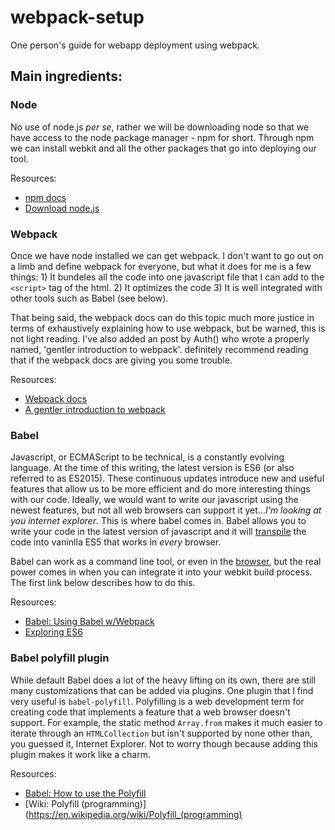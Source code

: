 # webpack-setup
One person's guide for webapp deployment using webpack.

## Main ingredients:
### Node
No use of node.js *per se*, rather we will be downloading node so that we have access to the node package manager - npm for short. Through npm we can install webkit and all the other packages that go into deploying our tool.

Resources:
- [npm docs](https://docs.npmjs.com/)
- [Download node.js](https://nodejs.org/en/download/)

### Webpack
Once we have node installed we can get webpack. I don't want to go out on a limb and define webpack for everyone, but what it does for me is a few things: 1) It bundeles all the code into one javascript file that I can add to the `<script>` tag of the html. 2) It optimizes the code 3) It is well integrated with other tools such as Babel (see below).

That being said, the webpack docs can do this topic much more justice in terms of exhaustively explaining how to use webpack, but be warned, this is not light reading. I've also added an post by Auth() who wrote a properly named, 'gentler introduction to webpack'. definitely recommend reading that if the webpack docs are giving you some trouble.

Resources:
- [Webpack docs](https://webpack.js.org/concepts/)
- [A gentler introduction to webpack](https://getpocket.com/a/read/1983123979)

### Babel
Javascript, or ECMAScript to be technical, is a constantly evolving language. At the time of this writing, the latest version is ES6 (or also referred to as ES2015). These continuous updates introduce new and useful features that allow us to be more efficient and do more interesting things with our code. Ideally, we would want to write our javascript using the newest features, but not all web browsers can support it yet...*I'm looking at you internet explorer*. This is where babel comes in. Babel allows you to write your code in the latest version of javascript and it will [transpile](https://en.wikipedia.org/wiki/Source-to-source_compiler) the code into vaninlla ES5 that works in *every* browser.

Babel can work as a command line tool, or even in the [browser](http://babeljs.io/repl/#?babili=false&browsers=%0A&build=&builtIns=false&code_lz=DYUwLgBAdgrgtgIxAJwM4QLwQNoEYA0EATIQMyEAsAugNwBQdsiKqAdAGYD2yAogIYBjABYAKaPCTJMAPggBvOhAgDOUVJ1CtgnAOYimkiACpiASnoBfcwyA&debug=false&forceAllTransforms=false&shippedProposals=false&circleciRepo=&evaluate=true&fileSize=false&lineWrap=false&presets=es2017%2Clatest&prettier=true&targets=&version=6.26.0&envVersion=1.6.2), but the real power comes in when you can integrate it into your webkit build process. The first link below describes how to do this.

Resources:
- [Babel: Using Babel w/Webpack](http://babeljs.io/docs/setup/#installation)
- [Exploring ES6](http://exploringjs.com/es6/)

### Babel polyfill plugin
While default Babel does a lot of the heavy lifting on its own, there are still many customizations that can be added via plugins. One plugin that I find very useful is `babel-polyfill`. Polyfilling is a web development term for creating code that implements a feature that a web browser doesn't support. For example, the static method `Array.from` makes it much easier to iterate through an `HTMLCollection` but isn't supported by none other than, you guessed it, Internet Explorer. Not to worry though because adding this plugin makes it work like a charm.

Resources:

- [Babel: How to use the Polyfill](https://babeljs.io/docs/usage/polyfill/)
- [Wiki: Polyfill (programming)](https://en.wikipedia.org/wiki/Polyfill_(programming)
